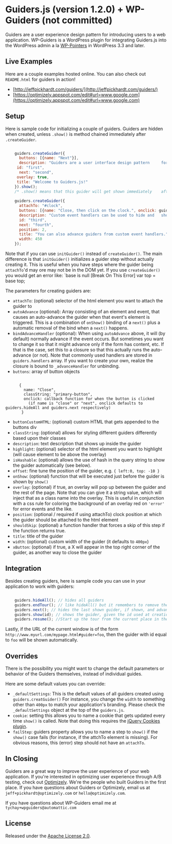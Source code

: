 Guiders.js (version 1.2.0) + WP-Guiders (not committed)
======================================================

Guiders are a user experience design pattern for introducing users to a web application.  WP-Guiders is a WordPress plugin for integrating Guiders.js into the WordPress admin a la [WP-Pointers](http://wpeden.com/how-to-use-wp-pointer-tooltip-in-wordpress-3-3/) in WordPress 3.3 and later.

Live Examples
-------------

Here are a couple examples hosted online.  You can also check out `README.html` for guiders in action!

- [http://jeffpickhardt.com/guiders/](http://jeffpickhardt.com/guiders/)
- [https://optimizely.appspot.com/edit#url=www.google.com](https://optimizely.appspot.com/edit#url=www.google.com)


Setup
-----

Here is sample code for initializing a couple of guiders.  Guiders are hidden when created, unless `.show()` is method chained immediately after `.createGuider`.

~~~ javascript

	guiders.createGuider({
	  buttons: [{name: "Next"}],
	  description: "Guiders are a user interface design pattern 	for introducing features of software. This dialog box, for 	example, is the first in a series of guiders that together make up a guide.",
 	 id: "first",
	  next: "second",
 	 overlay: true,
 	 title: "Welcome to Guiders.js!"
	}).show();
	/* .show() means that this guider will get shown immediately 	after creation. */
	
	guiders.createGuider({
	  attachTo: "#clock",
	  buttons: [{name: "Close, then click on the clock.", onclick: guiders.hideAll}],
	  description: "Custom event handlers can be used to hide and 	show guiders. This allows you to interactively show the user how to use your software by having them complete steps. To try 	it, click on the clock.",
	  id: "third",
	  next: "fourth",
	  position: 2,
	  title: "You can also advance guiders from custom event handlers.",
	  width: 450
	});

~~~~

Note that if you can use `initGuider()` instead of `createGuider()`. The main difference is that `initGuider()` initializes a guider step without actually creating it. This is useful when you have steps where the guider being `attachTo`'d may ore may not be in the DOM yet. If you use `createGuider()` you would get an error like: `base is null [Break On This Error] var top = base top;

The parameters for creating guiders are:

- `attachTo`: (optional) selector of the html element you want to attach the guider to
- `autoAdvance` (optional): Array consisting of an element and event, that causes an auto-advance the guider when that event's element is triggered. This is a combination of `onShow()` binding of a `next()` plus a automatic removal of the bind when a `next()` happens.
- `bindAdvanceHandler` (optional): When using `autoAdvance` above,  it will (by default) normally advance if the event occurs. But sometimes you want to change it so that it might advance only if the form has content, etc. If that is the case, set this to a closure so that this actually runs the auto-advance (or not). Note that commonly used handlers are stored in `guiders.handlers` array. If you want to create your own, realize the closure is bound to `_advanceHandler` for unbinding. 
- `buttons`: array of button objects

~~~

	  {
	    name: "Close",
	    classString: "primary-button",
	    onclick: callback function for when the button is clicked
	      (if name is "close" or "next", onclick defaults to guiders.hideAll and guiders.next respectively)
	   }

~~~

- `buttonCustomHTML`: (optional) custom HTML that gets appended to the buttons div
- `classString`: (optional) allows for styling different guiders differently based upon their classes
- `description`: text description that shows up inside the guider
- `highlight`: (optional) selector of the html element you want to highlight (will cause element to be above the overlay)
- `isHashable`: (optional) allows the use of hash in the query string to show the guider automatically (see below).
- `offset`: fine tune the position of the guider, e.g. `{ left:0, top: -10 }`
- `onShow`: (optional) function that will be executed just before the guider is shown by `show()`
- `overlay`: (optional) if true, an overlay will pop up between the guider and the rest of the page. Note that you can give it a string value, which will inject that as a class name into the overlay. This is useful in conjunction with a css rule for coloring the background of an overlay red on `'error'` for error events and the like.
- `position`: (optional / required if using attachTo) clock position at which the guider should be attached to the html element
- `shouldSkip`: (optional) a function handler that forces a skip of this step if the function returns true.
- `title`: title of the guider
- `width`: (optional) custom width of the guider (it defaults to `400px`)
- `xButton`: (optional) if true, a X will appear in the top right corner of the guider, as another way to close the guider



Integration
-----------

Besides creating guiders, here is sample code you can use in your application to work with guiders:

~~~ javascript

	guiders.hideAll(); // hides all guiders
	guiders.endTour(); // like hideAll() but it remembers to remove the cookie also
	guiders.next(); // hides the last shown guider, if shown, and advances to the next guider
	guiders.show(id); // shows the guider, given the id used at creation
	guiders.resume(); //Start up the tour from the current place in the cookie (if set). This is useful when your tour leaves the page yoga re on. Unlike show() it will skip steps that need to be skipped.

~~~


Lastly, if the URL of the current window is of the form `http://www.myurl.com/mypage.html#guider=foo`, then the guider with id equal to `foo` will be shown automatically.

Overrides
---------

There is the possibility you might want to change the default parameters or behavior of the Guiders themselves, instead of individual guides.

Here are some default values you can override:

- `_defaultSettings`: This is the default values of all guiders created using `guiders.creatGuider()` For instance, you change the `width` to something other than `400px` to match your application's branding. Please check the `_defaultSettings` object at the top of the `guiders.js`.
- `cookie`: setting this allows you to name a cookie that gets updated every time `show()` is called. Note that doing this requires the [jQuery Cookies plugin](https://github.com/carhartl/jquery-cookie).
- `failStep`: guiders property allows you to name a step to `show()` if the `show()` case fails (for instance, if the attchTo element is missing). For obvious reasons, this (error) step should not have an `attachTo`.

In Closing
----------

Guiders are a great way to improve the user experience of your web application.  If you're interested in optimizing user experience through A/B testing, check out [Optimizely](http://www.optimizely.com).  We're the people who built Guiders in the first place. If you have questions about Guiders or Optimizely, email us at `jeff+pickhardt@optimizely.com` or `hello@optimizely.com`.

If you have questions about WP-Guiders email me at `tychay+wpguiders@automattic.com`

License
-------

Released under the [Apache License 2.0](http://www.apache.org/licenses/LICENSE-2.0.html).